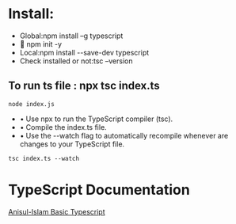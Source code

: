 # Install:
* Global:npm install –g typescript
* 	npm init -y
* Local:npm install --save-dev typescript
* Check installed or not:tsc –version

## To run ts file : npx tsc index.ts 
```	
node index.js
```

* •  Use npx to run the TypeScript compiler (tsc).
* •  Compile the index.ts file.
* •  Use the --watch flag to automatically recompile whenever are changes to your TypeScript file.
```
tsc index.ts --watch
```


# TypeScript Documentation
[ Anisul-Islam Basic Typescript ](https://github.com/anisul-Islam/typescript-documentation?tab=readme-ov-file#1-basic-typescript-topics)